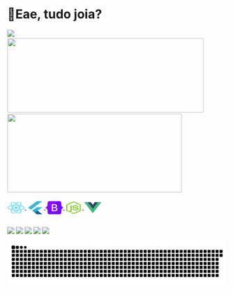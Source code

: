 # 👾Eae, tudo joia?


<div>
  <img src="https://img.shields.io/badge/-console.log('Oi%2C%20eu%20fa%C3%A7o%20programa!')-blue">
  <div>
 
<div>
  <a href="https://github.com/srlukas10">
  <img height="170" width="450" src="https://github-readme-stats.vercel.app/api?username=srlukas10&show_icons=true&theme=radical&include_all_commits=true&count_private=true"/>
  <img height="180" width="400" src="https://github-readme-stats.vercel.app/api/top-langs/?username=srlukas10&layout=compact&langs_count=7&theme=radical"/>
</div>
<div style="display: inline_block"><br>
  <img align="center" alt="luka-React" height="30" width="40" src="https://raw.githubusercontent.com/devicons/devicon/master/icons/react/react-original.svg">
  <img align="center" alt="luka-flutter" height="30" width="40" src="https://github.com/devicons/devicon/blob/master/icons/flutter/flutter-original.svg">
  <img align="center" alt="luka-bootstrap" height="30" width="40" src="https://github.com/devicons/devicon/blob/master/icons/bootstrap/bootstrap-original.svg">
  <img align="center" alt="luka-nodejs" height="30" width="40" src="https://github.com/devicons/devicon/blob/master/icons/nodejs/nodejs-original.svg">
  <img align="center" alt="luka-vuejs" height="30" width="40" src="https://github.com/devicons/devicon/blob/master/icons/vuejs/vuejs-original.svg">
  
</div>
  
  ##
  
  <div> 
  <a href="https://instagram.com/srlukas.dev" target="_blank"><img src="https://img.shields.io/badge/-Instagram-ff69b4?style=for-the-badge&logo=instagram&logoColor=white" target="_blank"></a>
  <a href="https://www.linkedin.com/in/srlukas" target="_blank"><img src="https://img.shields.io/badge/-LinkedIn-%230077B5?style=for-the-badge&logo=linkedin&logoColor=white" target="_blank"></a> 
  <a href = "mailto:senhorlukassilva@gmail.com"><img src="https://img.shields.io/badge/Email-blueviolet?style=for-the-badge&logo=gmail&logoColor=white" target="_blank"></a>
  <a href="https://t.me/srlukas_dev" target="_blank"><img src="https://img.shields.io/badge/-Telegram-blue?style=for-the-badge&logo=telegram&logoColor=white" target="_blank"></a> 
  <a href="https://api.whatsapp.com/send?phone=559288464452&text=Oi%2C%20vim%20pelo%20Github!" target="_blank"><img src="https://img.shields.io/badge/-Whatsapp-%230077B?style=for-the-badge&logo=whatsapp&logoColor=white" target="_blank"></a> 
    
  ![Snake animation](https://github.com/srlukas10/srlukas10/blob/output/github-contribution-grid-snake.svg)
    
</div>
